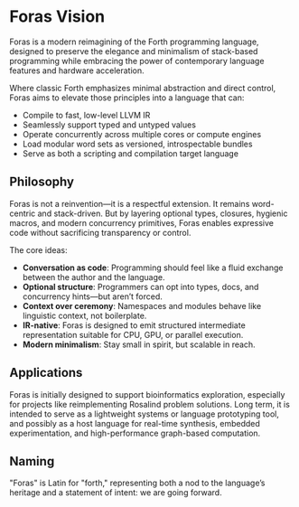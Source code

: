 # Foras Vision

Foras is a modern reimagining of the Forth programming language, designed to preserve the elegance and minimalism of stack-based programming while embracing the power of contemporary language features and hardware acceleration.

Where classic Forth emphasizes minimal abstraction and direct control, Foras aims to elevate those principles into a language that can:
- Compile to fast, low-level LLVM IR
- Seamlessly support typed and untyped values
- Operate concurrently across multiple cores or compute engines
- Load modular word sets as versioned, introspectable bundles
- Serve as both a scripting and compilation target language

## Philosophy

Foras is not a reinvention—it is a respectful extension. It remains word-centric and stack-driven. But by layering optional types, closures, hygienic macros, and modern concurrency primitives, Foras enables expressive code without sacrificing transparency or control.

The core ideas:
- **Conversation as code**: Programming should feel like a fluid exchange between the author and the language.
- **Optional structure**: Programmers can opt into types, docs, and concurrency hints—but aren’t forced.
- **Context over ceremony**: Namespaces and modules behave like linguistic context, not boilerplate.
- **IR-native**: Foras is designed to emit structured intermediate representation suitable for CPU, GPU, or parallel execution.
- **Modern minimalism**: Stay small in spirit, but scalable in reach.

## Applications

Foras is initially designed to support bioinformatics exploration, especially for projects like reimplementing Rosalind problem solutions. Long term, it is intended to serve as a lightweight systems or language prototyping tool, and possibly as a host language for real-time synthesis, embedded experimentation, and high-performance graph-based computation.

## Naming

"Foras" is Latin for "forth," representing both a nod to the language’s heritage and a statement of intent: we are going forward.

